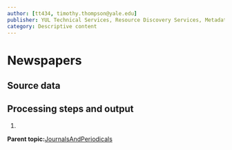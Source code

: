 ```yaml
---
author: [tt434, timothy.thompson@yale.edu]
publisher: YUL Technical Services, Resource Discovery Services, Metadata Services Unit
category: Descriptive content
---
```


# Newspapers

## Source data

## Processing steps and output

1.  
**Parent topic:**[JournalsAndPeriodicals](../../concepts/supertypes/journalsandperiodicals.md)


